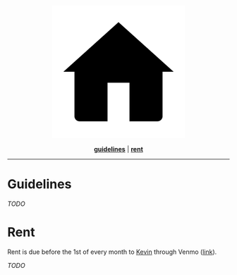 <p align="center"><img src="./doc/img/title.png" width="300px" alt="Castro House"/></p>
<p align="center">
<b><a href="#guidelines">guidelines</a></b>
|
<b><a href="#rent">rent</a></b>
</p>

-------------------------------------------------------------------------------

# Guidelines

_TODO_

# Rent

Rent is due before the 1st of every month to [Kevin](https://github.com/xizhao)
through Venmo ([link](https://venmo.com/kevinverse)).

_TODO_
